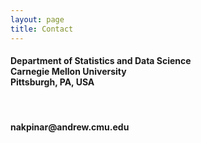 ```yaml
---
layout: page
title: Contact
---
```

<html>
<head> 
   <style>
      h4 {
  position: relative;
  }
      
  span {
  float: left;
  padding-right: 30px;
}
   </style>
<meta name="viewport" content="width=device-width, initial-scale=1">
<link rel="stylesheet" href="https://cdnjs.cloudflare.com/ajax/libs/font-awesome/4.7.0/css/font-awesome.min.css">
</head>

<body>

<span class="fa fa-map-marker" style="font-size:48px;color:#404040"></span>
<span><h4>Department of Statistics and Data Science <br>
   Carnegie Mellon University <br>
   Pittsburgh, PA, USA
   </h4></span>
<br>
<span class="fa fa-envelope" style="font-size:48px;color:#404040"></span>
<h4>nakpinar@andrew.cmu.edu</h4>

</body>
</html> 
